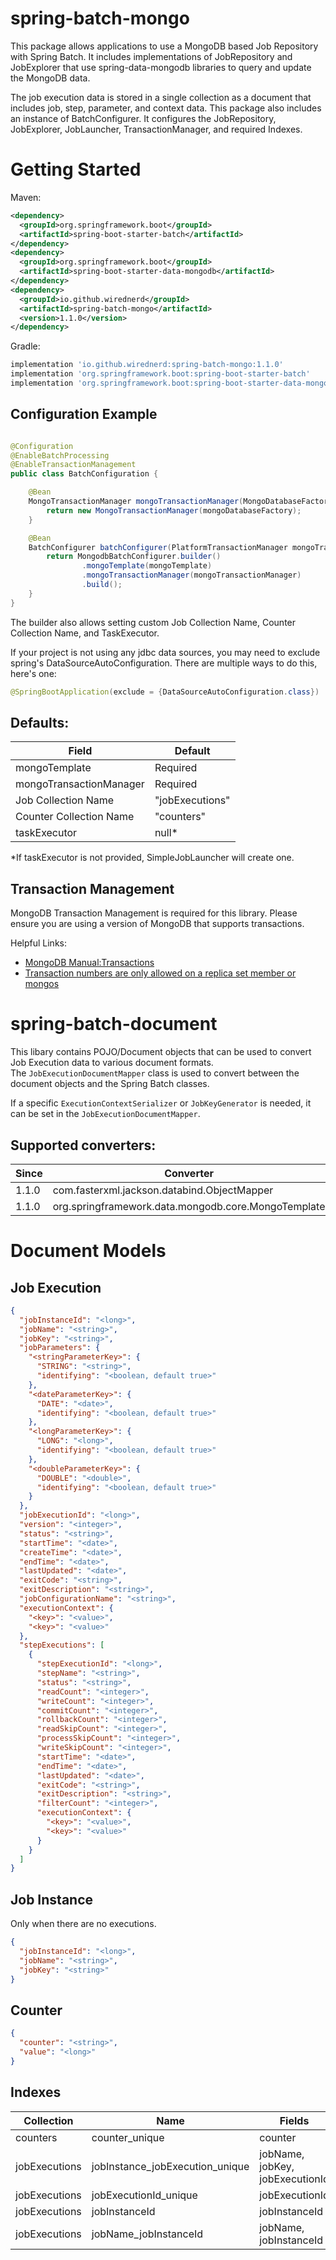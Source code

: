 # spring-batch-mongo

This package allows applications to use a MongoDB based Job Repository with Spring Batch.
It includes implementations of JobRepository and JobExplorer that use spring-data-mongodb libraries to query and update the MongoDB data.

The job execution data is stored in a single collection as a document that includes job, step, parameter, and context
data. This package also includes an instance of BatchConfigurer. It configures the JobRepository, JobExplorer,
JobLauncher, TransactionManager, and required Indexes.

# Getting Started

Maven: 

```xml
<dependency>
  <groupId>org.springframework.boot</groupId>
  <artifactId>spring-boot-starter-batch</artifactId>
</dependency>
<dependency>
  <groupId>org.springframework.boot</groupId>
  <artifactId>spring-boot-starter-data-mongodb</artifactId>
</dependency>
<dependency>
  <groupId>io.github.wirednerd</groupId>
  <artifactId>spring-batch-mongo</artifactId>
  <version>1.1.0</version>
</dependency>
```

Gradle: 

```groovy
implementation 'io.github.wirednerd:spring-batch-mongo:1.1.0'
implementation 'org.springframework.boot:spring-boot-starter-batch'
implementation 'org.springframework.boot:spring-boot-starter-data-mongodb'
```

## Configuration Example

```java

@Configuration
@EnableBatchProcessing
@EnableTransactionManagement
public class BatchConfiguration {

    @Bean
    MongoTransactionManager mongoTransactionManager(MongoDatabaseFactory mongoDatabaseFactory) {
        return new MongoTransactionManager(mongoDatabaseFactory);
    }

    @Bean
    BatchConfigurer batchConfigurer(PlatformTransactionManager mongoTransactionManager, MongoTemplate mongoTemplate) {
        return MongodbBatchConfigurer.builder()
                .mongoTemplate(mongoTemplate)
                .mongoTransactionManager(mongoTransactionManager)
                .build();
    }
}
```

The builder also allows setting custom Job Collection Name, Counter Collection Name, and TaskExecutor.

If your project is not using any jdbc data sources, you may need to exclude spring's DataSourceAutoConfiguration. There
are multiple ways to do this, here's one:

```java
@SpringBootApplication(exclude = {DataSourceAutoConfiguration.class})
```

## Defaults:

| Field                   | Default         |
|-------------------------|-----------------|
| mongoTemplate           | Required        |
| mongoTransactionManager | Required        |
| Job Collection Name     | "jobExecutions" |
| Counter Collection Name | "counters"      |
| taskExecutor            | null*           |

*If taskExecutor is not provided, SimpleJobLauncher will create one.

## Transaction Management

MongoDB Transaction Management is required for this library. Please ensure you are using a version of MongoDB that
supports transactions.

Helpful Links:

* [MongoDB Manual:Transactions](https://docs.mongodb.com/manual/core/transactions/)
* [Transaction numbers are only allowed on a replica set member or mongos](https://stackoverflow.com/questions/51461952/mongodb-v4-0-transaction-mongoerror-transaction-numbers-are-only-allowed-on-a)

# spring-batch-document

This libary contains POJO/Document objects that can be used to convert Job Execution data to various document formats.  
The `JobExecutionDocumentMapper` class is used to convert between the document objects and the Spring Batch classes.

If a specific `ExecutionContextSerializer` or `JobKeyGenerator` is needed, it can be set in the `JobExecutionDocumentMapper`.

## Supported converters:

| Since | Converter                                           | Format | 
|-------|-----------------------------------------------------|--------|
| 1.1.0 | com.fasterxml.jackson.databind.ObjectMapper         | JSON   |
| 1.1.0 | org.springframework.data.mongodb.core.MongoTemplate | org.bson.Document | 

# Document Models

## Job Execution

```json
{
  "jobInstanceId": "<long>",
  "jobName": "<string>",
  "jobKey": "<string>",
  "jobParameters": {
    "<stringParameterKey>": {
      "STRING": "<string>",
      "identifying": "<boolean, default true>"
    },
    "<dateParameterKey>": {
      "DATE": "<date>",
      "identifying": "<boolean, default true>"
    },
    "<longParameterKey>": {
      "LONG": "<long>",
      "identifying": "<boolean, default true>"
    },
    "<doubleParameterKey>": {
      "DOUBLE": "<double>",
      "identifying": "<boolean, default true>"
    }
  },
  "jobExecutionId": "<long>",
  "version": "<integer>",
  "status": "<string>",
  "startTime": "<date>",
  "createTime": "<date>",
  "endTime": "<date>",
  "lastUpdated": "<date>",
  "exitCode": "<string>",
  "exitDescription": "<string>",
  "jobConfigurationName": "<string>",
  "executionContext": {
    "<key>": "<value>",
    "<key>": "<value>"
  },
  "stepExecutions": [
    {
      "stepExecutionId": "<long>",
      "stepName": "<string>",
      "status": "<string>",
      "readCount": "<integer>",
      "writeCount": "<integer>",
      "commitCount": "<integer>",
      "rollbackCount": "<integer>",
      "readSkipCount": "<integer>",
      "processSkipCount": "<integer>",
      "writeSkipCount": "<integer>",
      "startTime": "<date>",
      "endTime": "<date>",
      "lastUpdated": "<date>",
      "exitCode": "<string>",
      "exitDescription": "<string>",
      "filterCount": "<integer>",
      "executionContext": {
        "<key>": "<value>",
        "<key>": "<value>"
      }
    }
  ]
}
```

## Job Instance

Only when there are no executions.

```json
{
  "jobInstanceId": "<long>",
  "jobName": "<string>",
  "jobKey": "<string>"
}
```

## Counter

```json
{
  "counter": "<string>",
  "value": "<long>"
}
```

## Indexes

| Collection    | Name                            | Fields                          | Properties |
|---------------|---------------------------------|---------------------------------|------------|
| counters      | counter_unique                  | counter                         | unique     |
| jobExecutions | jobInstance_jobExecution_unique | jobName, jobKey, jobExecutionId | unique     |
| jobExecutions | jobExecutionId_unique           | jobExecutionId                  | unique     |
| jobExecutions | jobInstanceId                   | jobInstanceId                   |            |
| jobExecutions | jobName_jobInstanceId           | jobName, jobInstanceId          |            |
